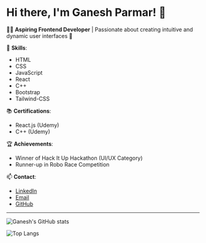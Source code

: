 # Hi there, I'm Ganesh Parmar! 👋

👨‍💻 **Aspiring Frontend Developer** | Passionate about creating intuitive and dynamic user interfaces 🌟

🔧 **Skills**: 
- HTML
- CSS
- JavaScript
- React
- C++
- Bootstrap
- Tailwind-CSS

📚 **Certifications**: 
- React.js (Udemy)
- C++ (Udemy)

🏆 **Achievements**: 
- Winner of Hack It Up Hackathon (UI/UX Category)
- Runner-up in Robo Race Competition


📫 **Contact**:
- [LinkedIn](https://www.linkedin.com/in/ganesh-singh-parmar-a61538248)
- [Email](mailto:gspjnv@gmail.com)
- [GitHub](https://github.com/ganeshparmar791)

---

![Ganesh's GitHub stats](https://github-readme-stats.vercel.app/api?username=ganeshparmar791&show_icons=true&theme=radical)

![Top Langs](https://github-readme-stats.vercel.app/api/top-langs/?username=ganeshparmar791&layout=compact&theme=radical)
